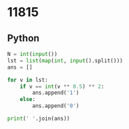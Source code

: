 # 11815

## Python

```python
N = int(input())
lst = list(map(int, input().split()))
ans = []

for v in lst:
    if v == int(v ** 0.5) ** 2:
        ans.append('1')
    else:
        ans.append('0')

print(' '.join(ans))

```
